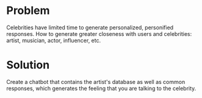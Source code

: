 # Problem

Celebrities have limited time to generate personalized, personified responses. How to generate greater closeness with users and celebrities: artist, musician, actor, influencer, etc.

# Solution

Create a chatbot that contains the artist's database as well as common responses, which generates the feeling that you are talking to the celebrity.
